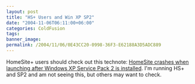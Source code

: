 ```yaml
---
layout: post
title: "HS+ Users and Win XP SP2"
date: "2004-11-06T06:11:00+06:00"
categories: ColdFusion 
tags: 
banner_image: 
permalink: /2004/11/06/0E43CC20-0998-36F3-E62188A3D5ADC889
---
```


HomeSite+ users should check out this technote: <a href="http://www.macromedia.com/support/homesite/ts/documents/crash_launch_winxpsp2.htm?pss=rss_homesite_19620">HomeSite crashes when launching after Windows XP Service Pack 2 is installed</a>. I'm running HS+ and SP2 and am not seeing this, but others may want to check.